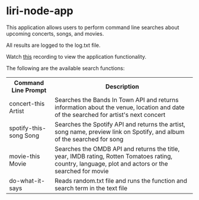 # liri-node-app

<p>This application allows users to perform command line searches about upcoming concerts, songs, and movies.</p>

<p>All results are logged to the log.txt file.</p>

<p>Watch <a href="#">this</a> recording to view the application functionality.</p>

<p>The following are the available search functions:</p>

<table>
  <tr>
    <th>Command Line Prompt</th>
    <th>Description</th>
  <tr>
    <td>concert-this Artist</td>
    <td>Searches the Bands In Town API and returns information about the venue, location and date of the searched for artist's next concert</td>
  </tr>
  <tr>
    <td>spotify-this-song Song</td>
    <td>Searches the Spotify API and returns the artist, song name, preview link on Spotify, and album of the searched for song</td>
  </tr>
  <tr>
    <td>movie-this Movie</td>
    <td>Searches the OMDB API and returns the title, year, IMDB rating, Rotten Tomatoes rating, country, language, plot and actors or the searched for movie</td>
  </tr>
  <tr>
    <td>do-what-it-says</td>
    <td>Reads random.txt file and runs the function and search term in the text file</td>
  </tr>
  

  
  
  
